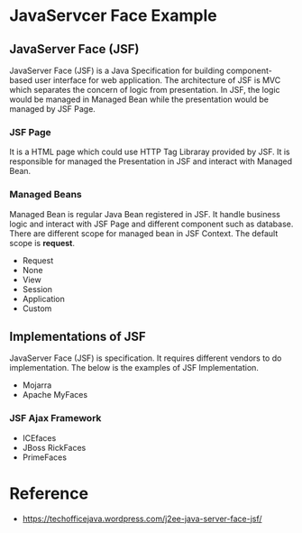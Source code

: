 # JavaServcer Face Example

## JavaServer Face (JSF)
JavaServer Face (JSF) is a Java Specification for building component-based user interface for web application. The architecture of JSF is MVC which separates the concern of logic from presentation. In JSF, the logic would be managed in Managed Bean while the presentation would be managed by JSF Page.

### JSF Page
It is a HTML page which could use HTTP Tag Libraray provided by JSF. It is responsible for managed the Presentation in JSF and interact with Managed Bean.

### Managed Beans
Managed Bean is regular Java Bean registered in JSF. It handle business logic and interact with JSF Page and different component such as database. There are different scope for managed bean in JSF Context. The default scope is **request**.

* Request
* None
* View
* Session
* Application
* Custom

## Implementations of JSF
JavaServer Face (JSF) is specification. It requires different vendors to do implementation. The below is the examples of JSF Implementation.
* Mojarra
* Apache MyFaces

### JSF Ajax Framework
* ICEfaces
* JBoss RickFaces
* PrimeFaces

# Reference
* https://techofficejava.wordpress.com/j2ee-java-server-face-jsf/

